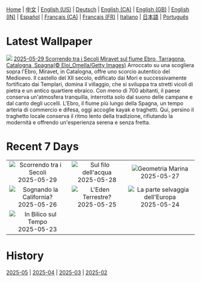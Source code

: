 [Home](../README.md) | [中文](zh-CN.md) | [English (US)](en-US.md) | [Deutsch](de-DE.md) | [English (CA)](en-CA.md) | [English (GB)](en-GB.md) | [English (IN)](en-IN.md) | [Español](es-ES.md) | [Français (CA)](fr-CA.md) | [Français (FR)](fr-FR.md) | [Italiano](it-IT.md) | [日本語](ja-JP.md) | [Português](pt-BR.md)

# Latest Wallpaper
![](https://www.bing.com/th?id=OHR.MiravetSpain_IT-IT4503014691_UHD.jpg)
[2025-05-29 Scorrendo tra i Secoli Miravet sul fiume Ebro, Tarragona, Catalogna, Spagna(© Eloi_Omella/Getty Images)](https://www.bing.com/th?id=OHR.MiravetSpain_IT-IT4503014691_UHD.jpg)
Arroccato su una scogliera sopra l'Ebro, Miravet, in Catalogna, offre uno scorcio autentico del Medioevo. Il castello del XII secolo, edificato dai Mori e successivamente fortificato dai Templari, domina il villaggio, che si sviluppa tra stretti vicoli di pietra e un antico quartiere ebraico. Con meno di 700 abitanti, il paese conserva un'atmosfera tranquilla, interrotta solo dal suono delle campane e dal canto degli uccelli. L'Ebro, il fiume più lungo della Spagna, un tempo arteria di commercio e difesa, oggi accoglie kayak e traghetti. Qui, persino il traghetto locale conserva il ritmo lento della tradizione, rifiutando la modernità e offrendo un'esperienza serena e senza fretta.

# Recent 7 Days
|  |  |  |
|:---:|:---:|:---:|
| ![](https://www.bing.com/th?id=OHR.MiravetSpain_IT-IT4503014691_400x240.jpg "Scorrendo tra i Secoli") 2025-05-29 | ![](https://www.bing.com/th?id=OHR.KelpOtter_IT-IT4372349313_400x240.jpg "Sul filo dell'acqua") 2025-05-28 | ![](https://www.bing.com/th?id=OHR.OmbrelliMassa_IT-IT4285785207_400x240.jpg "Geometria Marina") 2025-05-27 |
| ![](https://www.bing.com/th?id=OHR.MountHamilton_IT-IT9272623470_400x240.jpg "Sognando la California?") 2025-05-26 | ![](https://www.bing.com/th?id=OHR.ButchartFlowers_IT-IT6049925275_400x240.jpg "L'Eden Terrestre?") 2025-05-25 | ![](https://www.bing.com/th?id=OHR.JotunheimenPark_IT-IT9090188682_400x240.jpg "La parte selvaggia dell'Europa") 2025-05-24 |
| ![](https://www.bing.com/th?id=OHR.ButterflyTurtle_IT-IT7843435777_400x240.jpg "In Bilico sul Tempo") 2025-05-23 |  |  |

# History
[2025-05](../archives/wallpaper/it-IT/w_2025_05.md) | [2025-04](../archives/wallpaper/it-IT/w_2025_04.md) | [2025-03](../archives/wallpaper/it-IT/w_2025_03.md) | [2025-02](../archives/wallpaper/it-IT/w_2025_02.md)
